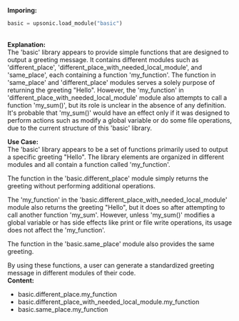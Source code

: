 <b class="custom_code_highlight_green">Imporing:</b><br>
```python
basic = upsonic.load_module("basic")
```
<br><b class="custom_code_highlight_green">Explanation:</b><br>The 'basic' library appears to provide simple functions that are designed to output a greeting message. It contains different modules such as 'different_place', 'different_place_with_needed_local_module', and 'same_place', each containing a function 'my_function'. The function in 'same_place' and 'different_place' modules serves a solely purpose of returning the greeting "Hello". However, the 'my_function' in 'different_place_with_needed_local_module' module also attempts to call a function 'my_sum()', but its role is unclear in the absence of any definition. It's probable that 'my_sum()' would have an effect only if it was designed to perform actions such as modify a global variable or do some file operations, due to the current structure of this 'basic' library.

<b class="custom_code_highlight_green">Use Case:</b><br>The 'basic' library appears to be a set of functions primarily used to output a specific greeting "Hello". The library elements are organized in different modules and all contain a function called 'my_function'. 

The function in the 'basic.different_place' module simply returns the greeting without performing additional operations. 

The 'my_function' in the 'basic.different_place_with_needed_local_module' module also returns the greeting "Hello", but it does so after attempting to call another function 'my_sum'. However, unless 'my_sum()' modifies a global variable or has side effects like print or file write operations, its usage does not affect the 'my_function'.

The function in the 'basic.same_place' module also provides the same greeting. 

By using these functions, a user can generate a standardized greeting message in different modules of their code.
<br><b class="custom_code_highlight_green">Content:</b><br>
  - basic.different_place.my_function
  - basic.different_place_with_needed_local_module.my_function
  - basic.same_place.my_function
